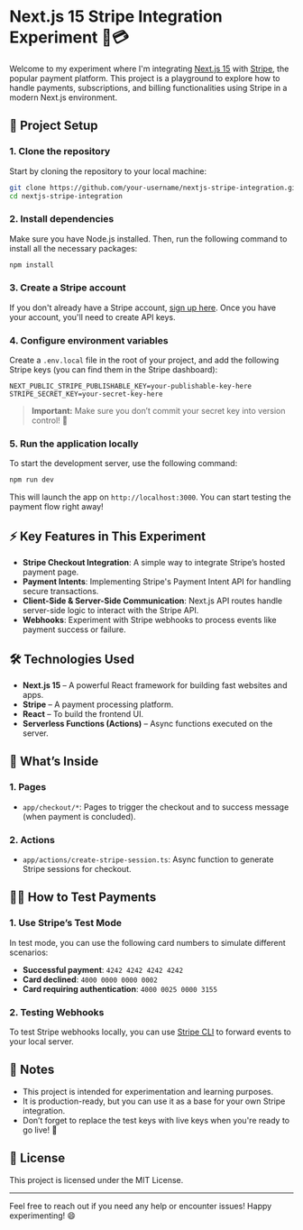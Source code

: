 # Next.js 15 Stripe Integration Experiment 🚀💳

Welcome to my experiment where I'm integrating [Next.js 15](https://nextjs.org/) with [Stripe](https://stripe.com/), the popular payment platform. This project is a playground to explore how to handle payments, subscriptions, and billing functionalities using Stripe in a modern Next.js environment.

## 🚀 Project Setup

### 1. Clone the repository
Start by cloning the repository to your local machine:

```bash
git clone https://github.com/your-username/nextjs-stripe-integration.git
cd nextjs-stripe-integration
```

### 2. Install dependencies
Make sure you have Node.js installed. Then, run the following command to install all the necessary packages:

```bash
npm install
```

### 3. Create a Stripe account
If you don't already have a Stripe account, [sign up here](https://stripe.com). Once you have your account, you'll need to create API keys.

### 4. Configure environment variables
Create a `.env.local` file in the root of your project, and add the following Stripe keys (you can find them in the Stripe dashboard):

```env
NEXT_PUBLIC_STRIPE_PUBLISHABLE_KEY=your-publishable-key-here
STRIPE_SECRET_KEY=your-secret-key-here
```

> **Important:** Make sure you don’t commit your secret key into version control! 🌱

### 5. Run the application locally

To start the development server, use the following command:

```bash
npm run dev
```

This will launch the app on `http://localhost:3000`. You can start testing the payment flow right away!

## ⚡️ Key Features in This Experiment

- **Stripe Checkout Integration**: A simple way to integrate Stripe’s hosted payment page.
- **Payment Intents**: Implementing Stripe's Payment Intent API for handling secure transactions.
- **Client-Side & Server-Side Communication**: Next.js API routes handle server-side logic to interact with the Stripe API.
- **Webhooks**: Experiment with Stripe webhooks to process events like payment success or failure.

## 🛠️ Technologies Used

- **Next.js 15** – A powerful React framework for building fast websites and apps.
- **Stripe** – A payment processing platform.
- **React** – To build the frontend UI.
- **Serverless Functions (Actions)** – Async functions executed on the server.

## 📄 What’s Inside

### 1. **Pages**

- `app/checkout/*`: Pages to trigger the checkout and to success message (when payment is concluded).

### 2. **Actions**

- `app/actions/create-stripe-session.ts`: Async function to generate Stripe sessions for checkout.

## 🧑‍💻 How to Test Payments

### 1. **Use Stripe’s Test Mode**
In test mode, you can use the following card numbers to simulate different scenarios:

- **Successful payment**: `4242 4242 4242 4242`
- **Card declined**: `4000 0000 0000 0002`
- **Card requiring authentication**: `4000 0025 0000 3155`

### 2. **Testing Webhooks**
To test Stripe webhooks locally, you can use [Stripe CLI](https://stripe.com/docs/stripe-cli) to forward events to your local server.

## 📝 Notes

- This project is intended for experimentation and learning purposes.
- It is production-ready, but you can use it as a base for your own Stripe integration.
- Don’t forget to replace the test keys with live keys when you're ready to go live! 🎉

## 📄 License

This project is licensed under the MIT License.

---

Feel free to reach out if you need any help or encounter issues! Happy experimenting! 😄

